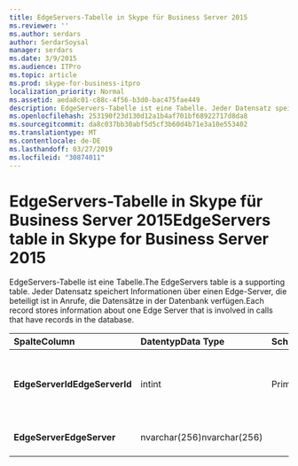 ```yaml
---
title: EdgeServers-Tabelle in Skype für Business Server 2015
ms.reviewer: ''
ms.author: serdars
author: SerdarSoysal
manager: serdars
ms.date: 3/9/2015
ms.audience: ITPro
ms.topic: article
ms.prod: skype-for-business-itpro
localization_priority: Normal
ms.assetid: aeda8c01-c88c-4f56-b3d0-bac475fae449
description: EdgeServers-Tabelle ist eine Tabelle. Jeder Datensatz speichert Informationen über einen Edge-Server, die beteiligt ist in Anrufe, die Datensätze in der Datenbank verfügen.
ms.openlocfilehash: 253190f23d130d12a1b4af701bf68922717d8da8
ms.sourcegitcommit: da8c037bb30abf5d5cf3b60d4b71e3a10e553402
ms.translationtype: MT
ms.contentlocale: de-DE
ms.lasthandoff: 03/27/2019
ms.locfileid: "30874011"
---
```

# <a name="edgeservers-table-in-skype-for-business-server-2015"></a><span data-ttu-id="d983e-104">EdgeServers-Tabelle in Skype für Business Server 2015</span><span class="sxs-lookup"><span data-stu-id="d983e-104">EdgeServers table in Skype for Business Server 2015</span></span>
 
<span data-ttu-id="d983e-105">EdgeServers-Tabelle ist eine Tabelle.</span><span class="sxs-lookup"><span data-stu-id="d983e-105">The EdgeServers table is a supporting table.</span></span> <span data-ttu-id="d983e-106">Jeder Datensatz speichert Informationen über einen Edge-Server, die beteiligt ist in Anrufe, die Datensätze in der Datenbank verfügen.</span><span class="sxs-lookup"><span data-stu-id="d983e-106">Each record stores information about one Edge Server that is involved in calls that have records in the database.</span></span>
  
|<span data-ttu-id="d983e-107">**Spalte**</span><span class="sxs-lookup"><span data-stu-id="d983e-107">**Column**</span></span>|<span data-ttu-id="d983e-108">**Datentyp**</span><span class="sxs-lookup"><span data-stu-id="d983e-108">**Data Type**</span></span>|<span data-ttu-id="d983e-109">**Schlüssel/Index**</span><span class="sxs-lookup"><span data-stu-id="d983e-109">**Key/Index**</span></span>|<span data-ttu-id="d983e-110">**Details**</span><span class="sxs-lookup"><span data-stu-id="d983e-110">**Details**</span></span>|
|:-----|:-----|:-----|:-----|
|<span data-ttu-id="d983e-111">**EdgeServerId**</span><span class="sxs-lookup"><span data-stu-id="d983e-111">**EdgeServerId**</span></span> <br/> |<span data-ttu-id="d983e-112">int</span><span class="sxs-lookup"><span data-stu-id="d983e-112">int</span></span>  <br/> |<span data-ttu-id="d983e-113">Primary</span><span class="sxs-lookup"><span data-stu-id="d983e-113">Primary</span></span>  <br/> |<span data-ttu-id="d983e-114">Eindeutige Zahl, die diesen Edgeserver identifiziert.</span><span class="sxs-lookup"><span data-stu-id="d983e-114">Unique number identifying this Edge Server.</span></span>  <br/> |
|<span data-ttu-id="d983e-115">**EdgeServer**</span><span class="sxs-lookup"><span data-stu-id="d983e-115">**EdgeServer**</span></span> <br/> |<span data-ttu-id="d983e-116">nvarchar(256)</span><span class="sxs-lookup"><span data-stu-id="d983e-116">nvarchar(256)</span></span>  <br/> | <br/> |<span data-ttu-id="d983e-117">Name des Edgeservers.</span><span class="sxs-lookup"><span data-stu-id="d983e-117">Edge Server name.</span></span>  <br/> |
   

